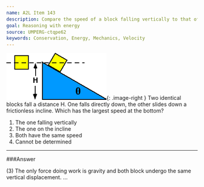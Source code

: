 ```yaml
---
name: A2L Item 143
description: Compare the speed of a block falling vertically to that of one sliding down a smooth incline.
goal: Reasoning with energy
source: UMPERG-ctqpe62
keywords: Conservation, Energy, Mechanics, Velocity
---
```


![Item143_fig1.gif](../images/Item143_fig1.gif){: .image-right } Two
identical blocks fall a distance H. One falls directly down, the other
slides down a frictionless incline.  Which has the largest speed at the
bottom?

1. The one falling vertically
2. The one on the incline
3. Both have the same speed
4. Cannot be determined




<hr/>

###Answer 

(3) The only force doing work is gravity and both block undergo
the same vertical displacement.
...
